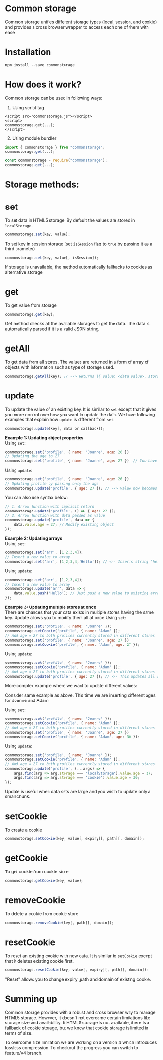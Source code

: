 # Common storage
Common storage unifies different storage types (local, session, and cookie) and provides a cross browser wrapper to access each one of them with ease

# Installation
```js
npm install --save commonstorage
```

# How does it work?
Common storage can be used in following ways:

1. Using script tag
```
<script src="commonstorage.js"></script>
<script>
commonstorage.get(...);
</script>
```

2. Using module bundler
```js
import { commonstorage } from "commonstorage";
commonstorage.get(...);
```
```js
const commonstorage = require("commonstorage");
commonstorage.get(...);
```

# Storage methods:
# set
To set data in HTML5 storage. By default the values are stored in ``localStorage``.
```js
commonstorage.set(key, value);
```
To set key in session storage (set ``isSession`` flag to ``true`` by passing it as a third prameter)
```js
commonstorage.set(key, value[, isSession]);
```
If storage is unavailable, the method automatically fallbacks to cookies as alternative storage

# get
To get value from storage
```js
commonstorage.get(key);
```
Get method checks all the available storages to get the data. The data is automatically parsed if it is a valid JSON string.

# getAll
To get data from all stores. The values are returned in a form of array of objects with information such as type of storage used.
```js
commonstorage.getAll(key); // --> Returns [{ value: <data value>, storage: '<type of storage>' }, { ... }, { ... }];
```

# update
To update the value of an existing key. It is similar to ``set`` except that it gives you more control over how you want to update the data. We have following examples that explain how ``update`` is different from ``set``.

```js
commonstorage.update(key[, data or callback]);
```

<b>Example 1: Updating object properties</b><br>
Using ``set``:
```js
commonstorage.set('profile', { name: "Joanne", age: 26 });
// Updating the age to 27
commonstorage.set('profile', { name: "Joanne", age: 27 }); // You have re-write the entire object
```

Using ``update``:
```js
commonstorage.set('profile', { name: "Joanne", age: 26 });
// Updating profile by passing only the age
commonstorage.update('profile', { age: 27 }); // --> Value now becomes { name: "Joanne", age: 27 }
```

You can also use syntax below:
```js
// 1. Arrow function with implicit return
commonstorage.update('profile', () => { age: 27 });
// 2. Arrow function with data passed as value
commonstorage.update('profile', data => {
    data.value.age = 27; // Modify existing object
});
```

<b>Example 2: Updating arrays</b><br>
Using ``set``:
```js
commonstorage.set('arr', [1,2,3,4]);
// Insert a new value to array
commonstorage.set('arr', [1,2,3,4,'Hello']); // <-- Inserts string 'hello'. But you need to pass the entire array in this case
```

Using ``update``:
```js
commonstorage.set('arr', [1,2,3,4]);
// Insert a new value to array
commonstorage.update('arr', data => {
    data.value.push('Hello'); // Just push a new value to existing array
});
```

<b>Example 3: Updating multiple stores at once</b><br>
There are chances that your data exists in multiple stores having the same key. Update allows you to modify them all at once
Using ``set``:
```js
commonstorage.set('profile', { name: 'Joanne' });
commonstorage.setCookie('profile', { name: 'Adam' });
// Add age = 27 to both profiles currently stored in different stores
commonstorage.set('profile', { name: 'Joanne', age: 27 });
commonstorage.setCookie('profile', { name: 'Adam', age: 27 });
```

Using ``update``:
```js
commonstorage.set('profile', { name: 'Joanne' });
commonstorage.setCookie('profile', { name: 'Adam' });
// Add age = 27 to both profiles currently stored in different stores
commonstorage.update('profile', { age: 27 }); // <-- This updates all stores at once
```

More complex example where we want to update different values:

Consider same example as above. This time we are inserting different ages for Joanne and Adam.

Using ``set``:
```js
commonstorage.set('profile', { name: 'Joanne' });
commonstorage.setCookie('profile', { name: 'Adam' });
// Add age = 27 to both profiles currently stored in different stores
commonstorage.set('profile', { name: 'Joanne', age: 27 });
commonstorage.setCookie('profile', { name: 'Adam', age: 30 });
```

Using ``update``:
```js
commonstorage.set('profile', { name: 'Joanne' });
commonstorage.setCookie('profile', { name: 'Adam' });
// Add age = 27 to both profiles currently stored in different stores
commonstorage.update('profile', (...args) => {
    args.find(arg => arg.storage === 'localStorage').value.age = 27;
    args.find(arg => arg.storage === 'cookie').value.age = 30;
});
```

Update is useful when data sets are large and you wisth to update only a small chunk.

# setCookie
To create a cookie
```js
commonstorage.setCookie(key, value[, expiry][, path][, domain]);
```

# getCookie
To get cookie from cookie store
```js
commonstorage.getCookie(key, value);
```

# removeCookie
To delete a cookie from cookie store
```js
commonstorage.removeCookie(key[, path][, domain]);
```

# resetCookie
To reset an existing cookie with new data. It is similar to ``setCookie`` except that it deletes existing cookie first.
```js
commonstorage.resetCookie(key, value[, expiry][, path][, domain]);
```

"Reset" allows you to change expiry ,path and domain of existing cookie.

# Summing up
Common storage provides with a robust and cross browser way to manage HTML5 storage. However, it doesn't not overcome certain limitations like storage size and availability. If HTML5 storage is not available, there is a fallback of cookie storage, but we know that cookie storage is limited in terms of size.

To overcome size limitation we are working on a version 4 which introduces lossless compression. To checkout the progress you can switch to feature/v4 branch.
